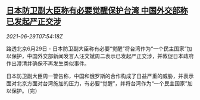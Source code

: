 <!--1624953663000-->
[日本防卫副大臣称有必要觉醒保护台湾 中国外交部称已发起严正交涉](https://cn.reuters.com/article/japan-china-response-0629-tues-idCNKCS2E50RK)
------

<div><i>2021-06-29T07:54:18Z</i></div><p>路透北京6月29日 - 日本防卫副大臣称有必要“觉醒”将台湾作为“一个民主国家”加以保护，中国外交部新闻发言人汪文斌周二表示已发起严正交涉，并敦促日本政府作出澄清并确保不再发生类似事件。</p><p>日本防卫副大臣周一警告称，中国和俄罗斯的合作构成了日益严重的威胁，并表示面对北京方面对台湾施加的压力，有必要“觉醒”，并将台湾作为“一个民主国家”加以保护。（完）</p>
